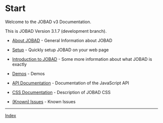 # Start

Welcome to the JOBAD v3 Documentation. 

This is JOBAD Version 3.1.7 (development branch). 

* [About JOBAD](about.md) - General Information about JOBAD
* [Setup](intro/setup.md) - Quickly setup JOBAD on your web page
* [Introduction to JOBAD](intro/index.md) - Some more information about what JOBAD is exactly
* [Demos](demos.md) - Demos
* [API Documentation](api/index.md) - Documentation of the JavaScript API
* [CSS Documentation](css.md) - Description of JOBAD CSS

* [(Known) Issues](issues.md) - Known Issues

---
[Index](sitemap.md)